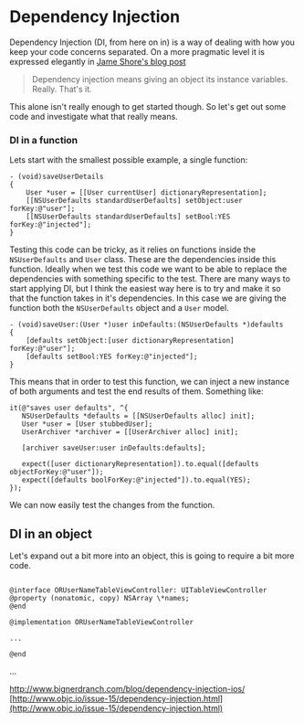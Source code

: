 # Dependency Injection

Dependency Injection (DI, from here on in) is a way of dealing with how you keep your code concerns separated. On a more pragmatic level it is expressed elegantly in [Jame Shore's blog post](http://www.jamesshore.com/Blog/Dependency-Injection-Demystified.html)

> Dependency injection means giving an object its instance variables. Really. That's it.

This alone isn't really enough to get started though. So let's get out some code and investigate what that really means. 

### DI in a function

Lets start with the smallest possible example, a single function:

``` objc
- (void)saveUserDetails
{
	User *user = [[User currentUser] dictionaryRepresentation];
	[[NSUserDefaults standardUserDefaults] setObject:user forKey:@"user"];
	[[NSUserDefaults standardUserDefaults] setBool:YES forKey:@"injected"];
}
```

Testing this code can be tricky, as it relies on functions inside the `NSUserDefaults` and `User` class. These are the dependencies inside this function. Ideally when we test this code we want to be able to replace the dependencies with something specific to the test. There are many ways to start applying DI, but I think the easiest way here is to try and make it so that the function takes in it's dependencies. In this case we are giving the function both the `NSUserDefaults` object and a `User` model.

 ``` objc
 - (void)saveUser:(User *)user inDefaults:(NSUserDefaults *)defaults
 {
	 [defaults setObject:[user dictionaryRepresentation] forKey:@"user"];
	 [defaults setBool:YES forKey:@"injected"];
 }
 ```
 
 This means that in order to test this function, we can inject a new instance of both arguments and test the end results of them. Something like:
 
 ``` objc
it(@"saves user defaults", ^{
	NSUserDefaults *defaults = [[NSUserDefaults alloc] init];
	User *user = [User stubbedUser];
	UserArchiver *archiver = [[UserArchiver alloc] init];
	
	[archiver saveUser:user inDefaults:defaults];
	
	expect([user dictionaryRepresentation]).to.equal([defaults objectForKey:@"user"]);
	expect([defaults boolForKey:@"injected"]).to.equal(YES);
});
 ```
 
 We can now easily test the changes from the function.
 
## DI in an object
 
 Let's expand out a bit more into an object, this is going to require a bit more code.
 
 ``` objc

@interface ORUserNameTableViewController: UITableViewController
@property (nonatomic, copy) NSArray \*names;
@end

@implementation ORUserNameTableViewController

...

@end

```
 
...


http://www.bignerdranch.com/blog/dependency-injection-ios/
[http://www.objc.io/issue-15/dependency-injection.html](http://www.objc.io/issue-15/dependency-injection.html)
